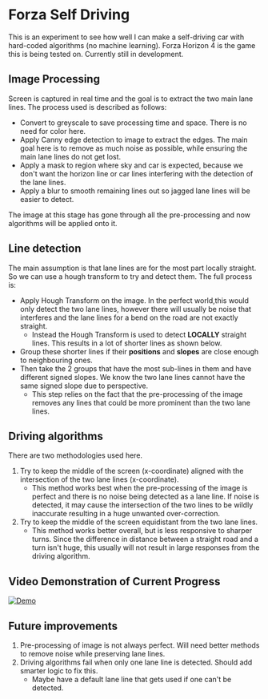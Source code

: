 # Forza Self Driving
This is an experiment to see how well I can make a self-driving car with hard-coded algorithms (no machine learning).
Forza Horizon 4 is the game this is being tested on. Currently still in development.

## Image Processing
Screen is captured in real time and the goal is to extract the two main lane lines. The process used is described
as follows:
* Convert to greyscale to save processing time and space. There is no need for color here.
* Apply Canny edge detection to image to extract the edges. The main goal here is to remove as much
noise as possible, while ensuring the main lane lines do not get lost.
* Apply a mask to region where sky and car is expected, because we don't want the horizon line or car lines
 interfering with the detection of the lane lines.
 * Apply a blur to smooth remaining lines out so jagged lane lines will be easier to detect.
 
 The image at this stage has gone through all the pre-processing and now algorithms will be applied onto it.
 
 ## Line detection
 The main assumption is that lane lines are for the most part locally straight. So we can use a hough transform to try and 
 detect them. The full process is:
 * Apply Hough Transform on the image. In the perfect world,this would only detect the two lane lines, however
 there will usually be noise that interferes and the lane lines for a bend on the road are not exactly straight.
    * Instead the Hough Transform is used to detect **LOCALLY** straight lines. This results in a lot of shorter lines as shown below.
* Group these shorter lines if their **positions** and **slopes** are close enough to neighbouring ones.
* Then take the 2 groups that have the most sub-lines in them and have different signed slopes. We know the two lane 
lines cannot have the same signed slope due to perspective.
    * This step relies on the fact that the pre-processing of the image removes any lines that could be more prominent than
    the two lane lines.
    
## Driving algorithms
There are two methodologies used here.

1. Try to keep the middle of the screen (x-coordinate) aligned with the intersection of the two lane lines (x-coordinate).
    * This method works best when the pre-processing of the image is perfect and there is no noise being detected
    as a lane line. If noise is detected, it may cause the intersection of the two lines to be wildly inaccurate 
    resulting in a huge unwanted over-correction.
2. Try to keep the middle of the screen equidistant from the two lane lines.
    * This method works better overall, but is less responsive to sharper turns. Since the difference in distance
    between a straight road and a turn isn't huge, this usually will not result in large responses from the driving algorithm.

## Video Demonstration of Current Progress
[![Demo](http://img.youtube.com/vi/YNhu4X4QFcHM/hqdefault.jpg)](http://www.youtube.com/watch?v=Nhu4X4QFcHM)

## Future improvements
1. Pre-processing of image is not always perfect. Will need better methods to remove noise while preserving lane lines.
2. Driving algorithms fail when only one lane line is detected. Should add smarter logic to fix this.
    * Maybe have a default lane line that gets used if one can't be detected.
